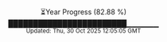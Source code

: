 <p align="center">
⏳Year Progress (82.88 %)<br>
████████████████████████▁▁▁▁▁▁ <br>
<sub>Updated: Thu, 30 Oct 2025 12:05:05 GMT</sub>
</p>

